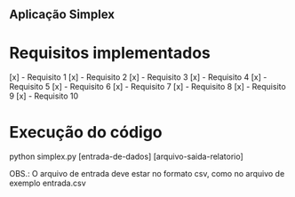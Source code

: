 ## Aplicação Simplex

# Requisitos implementados

[x] - Requisito  1
[x] - Requisito  2
[x] - Requisito  3
[x] - Requisito  4
[x] - Requisito  5
[x] - Requisito  6
[x] - Requisito  7
[x] - Requisito  8
[x] - Requisito  9
[x] - Requisito 10

# Execução do código

python simplex.py [entrada-de-dados] [arquivo-saida-relatorio]

OBS.: O arquivo de entrada deve estar no formato csv, como no
arquivo de exemplo entrada.csv